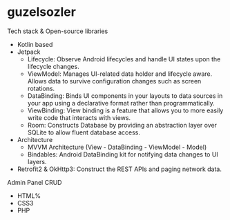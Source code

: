 # guzelsozler

Tech stack & Open-source libraries
- Kotlin based
- Jetpack
  * Lifecycle: Observe Android lifecycles and handle UI states upon the lifecycle changes.
  * ViewModel: Manages UI-related data holder and lifecycle aware. Allows data to survive configuration changes such as screen rotations.
  * DataBinding: Binds UI components in your layouts to data sources in your app using a declarative format rather than programmatically.
  * ViewBinding: View binding is a feature that allows you to more easily write code that interacts with views.
  * Room: Constructs Database by providing an abstraction layer over SQLite to allow fluent database access.
- Architecture
  * MVVM Architecture (View - DataBinding - ViewModel - Model)
  * Bindables: Android DataBinding kit for notifying data changes to UI layers.
- Retrofit2 & OkHttp3: Construct the REST APIs and paging network data.

Admin Panel CRUD
- HTML%
- CSS3
- PHP
